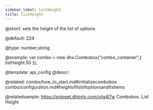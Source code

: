 ```yaml
---
sidebar_label: listHeight
title: listHeight
---          
```


@short: 
sets the height of the list of options


@default:
224


@type: number,string

@example: 
var combo = new dhx.Combobox("combo_container",{
    listHeight:50
});


@template:	api_config
@descr: 


@related: combo/how_to_start.md#initializecombobox
combo/configuration.md#heightoflistofoptionsanditsitems

@relatedsample: https://snippet.dhtmlx.com/vilg4l7w	Combobox. List Height